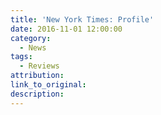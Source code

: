 ```yaml
---
title: 'New York Times: Profile'
date: 2016-11-01 12:00:00
category:
  - News
tags:
  - Reviews
attribution:
link_to_original:
description:
---
```

